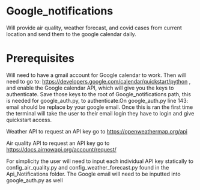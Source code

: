 # Google_notifications
Will provide air quality, weather forecast, and covid cases from current location and send them to the google calendar daily.


# Prerequisites
Will need to have a gmail account for Google calendar to work. Then will need to go to: https://developers.google.com/calendar/quickstart/python , and enable the Google calendar API, which will give you the keys to authenticate. Save those keys to the root of Google_notifications path, this is needed for google_auth.py, to authenticate.On google_auth.py line 143: email should be replace by your google email. Once this is ran the first time the terminal will take the user to their email login they have to login and give quickstart access.

Weather API to request an API key go to https://openweathermap.org/api

Air quality API to request an API key go to https://docs.airnowapi.org/account/request/

For simplicity the user will need to input each individual API key statically to config_air_quality.py and config_weather_forecast.py found in the Api_Notifications folder. The Google email will need to be inputted into google_auth.py as well
